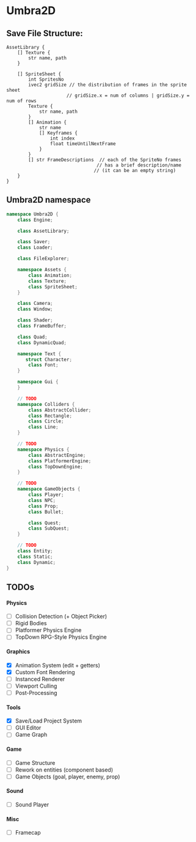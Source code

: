 # Umbra2D

## Save File Structure:

```
AssetLibrary {
    [] Texture {
        str name, path
    }

    [] SpriteSheet {
        int SpritesNo 
        ivec2 gridSize // the distribution of frames in the sprite sheet
                      // gridSize.x = num of columns | gridSize.y = num of rows
        Texture {
            str name, path
        }
        [] Animation {
            str name
            [] Keyframes {
                int index
                float timeUntilNextFrame
            }
        }
        [] str FrameDescriptions  // each of the SpriteNo frames 
                                 // has a brief description/name
                                // (it can be an empty string)
    }
}
```


## Umbra2D namespace

```C++
namespace Umbra2D {
    class Engine;

    class AssetLibrary;

    class Saver;
    class Loader;

    class FileExplorer;

    namespace Assets {
        class Animation;
        class Texture;
        class SpriteSheet;
    }

    class Camera;
    class Window;

    class Shader;
    class FrameBuffer;

    class Quad;
    class DynamicQuad;

    namespace Text {
       struct Character;
        class Font;
    }

    namespace Gui {
    }

    // TODO
    namespace Colliders {
        class AbstractCollider;
        class Rectangle;
        class Circle;
        class Line;
    }

    // TODO
    namespace Physics {
        class AbstractEngine;
        class PlatformerEngine;
        class TopDownEngine;
    }

    // TODO
    namespace GameObjects {
        class Player;
        class NPC;
        class Prop;
        class Bullet;

        class Quest;
        class SubQuest;
    }

    // TODO
    class Entity;
    class Static;
    class Dynamic;
}
```

## TODOs
#### Physics
* [ ] Collision Detection (+ Object Picker)
* [ ] Rigid Bodies
* [ ] Platformer Physics Engine
* [ ] TopDown RPG-Style Physics Engine
#### Graphics
* [x] Animation System (edit + getters)
* [x] Custom Font Rendering
* [ ] Instanced Renderer 
* [ ] Viewport Culling
* [ ] Post-Processing
#### Tools
* [x] Save/Load Project System
* [ ] GUI Editor
* [ ] Game Graph
#### Game 
* [ ] Game Structure
* [ ] Rework on entities (component based)
* [ ] Game Objects (goal, player, enemy, prop)
#### Sound
* [ ] Sound Player
#### Misc
* [ ] Framecap
